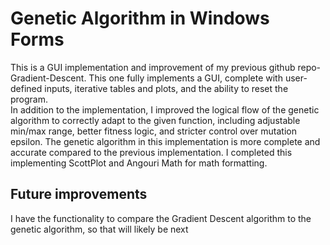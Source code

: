 # Genetic Algorithm in Windows Forms

This is a GUI implementation and improvement of my previous github repo- Gradient-Descent. This one fully implements a GUI, complete with user-defined inputs, iterative tables and plots, and the ability to reset the program.  
In addition to the implementation, I improved the logical flow of the genetic algorithm to correctly adapt to the given function, including adjustable min/max range, better fitness logic, and stricter control over mutation epsilon. The genetic algorithm in this implementation is more complete and accurate compared to the previous implementation.
I completed this implementing ScottPlot and Angouri Math for math formatting.

## Future improvements
I have the functionality to compare the Gradient Descent algorithm to the genetic algorithm, so that will likely be next
